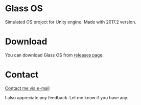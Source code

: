 # Glass OS
Simulated OS project for Unity engine. Made with 2017.2 version.

# Download
You can download Glass OS from [releases page](https://github.com/Michsky/glassos/releases).

# Contact
[Contact me via e-mail](mailto:isa.steam@outlook.com)

I also appreciate any feedback. Let me know if you have any.
